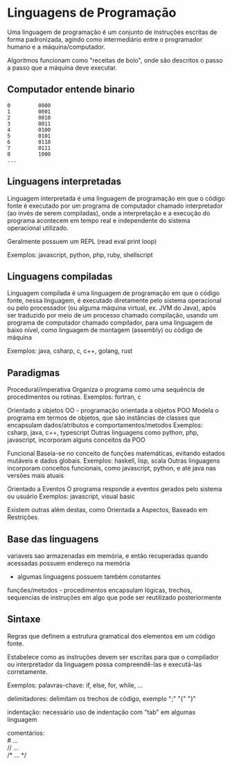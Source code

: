 # Linguagens de Programação

Uma linguagem de programação é um conjunto de instruções escritas de forma padronizada, agindo como intermediário entre o programador humano e a máquina/computador.

Algoritmos funcionam como "receitas de bolo", onde são descritos o passo a passo que a máquina deve executar.


## Computador entende binario

```text
0         0000  
1         0001  
2         0010  
3         0011  
4         0100  
5         0101  
6         0110  
7         0111  
8         1000  
...
```


## Linguagens interpretadas

  Linguagem interpretada é uma linguagem de programação em que o código fonte
  é executado por um programa de computador chamado interpretador (ao invés de serem compiladas),
  onde a interpretação e a execução do programa acontecem em tempo real e independente do sistema operacional utilizado.

  Geralmente possuem um REPL (read eval print loop)

  Exemplos: javascript, python, php, ruby, shellscript

## Linguagens compiladas

  Linguagem compilada é uma linguagem de programação em que o código fonte, nessa linguagem,
  é executado diretamente pelo sistema operacional ou pelo processador (ou alguma máquina virtual, ex. JVM do Java),
  após ser traduzido por meio de um processo chamado compilação, usando um programa de computador chamado compilador,
  para uma linguagem de baixo nível, como linguagem de montagem (assembly) ou código de máquina

  Exemplos: java, csharp, c, c++, golang, rust



## Paradigmas

Procedural/imperativa
  Organiza o programa como uma sequência de procedimentos ou rotinas.
  Exemplos: fortran, c

Orientado a objetos OO - programação orientada a objetos POO
  Modela o programa em termos de objetos, que são instâncias de classes que encapsulam dados/atributos e comportamentos/metodos
  Exemplos: csharp, java, c++, typescript
  Outras linguagens como python, php, javascript, incorporam alguns conceitos da POO

Funcional
  Baseia-se no conceito de funções matemáticas, evitando estados mutáveis e dados globais.
  Exemplos: haskell, lisp, scala
  Outras linguagens incorporam conceitos funcionais, como javascript, python, e até java nas versões mais atuais

Orientado a Eventos
  O programa responde a eventos gerados pelo sistema ou usuário
  Exemplos: javascript, visual basic

Existem outras além destas, como Orientada a Aspectos, Baseado em Restrições.



## Base das linguagens

variaveis
  sao armazenadas em memória, e então recuperadas quando acessadas
  possuem endereço na memória
  - algumas linguagens possuem também constantes

funções/metodos - procedimentos
  encapsulam lógicas, trechos, sequencias de instruções em algo que pode ser reutilizado posteriormente



## Sintaxe

Regras que definem a estrutura gramatical dos elementos em um código fonte.

Estabelece como as instruções devem ser escritas para que o compilador ou interpretador da linguagem possa compreendê-las e executá-las corretamente.

Exemplos:
  palavras-chave: if, else, for, while, ...

  delimitadores: delimitam os trechos de código, exemplo ";" "{" "}"

  indentação: necessário uso de indentação com "tab" em algumas linguagem

  comentários:  
    # ...  
    // ...  
    /* ... */  

